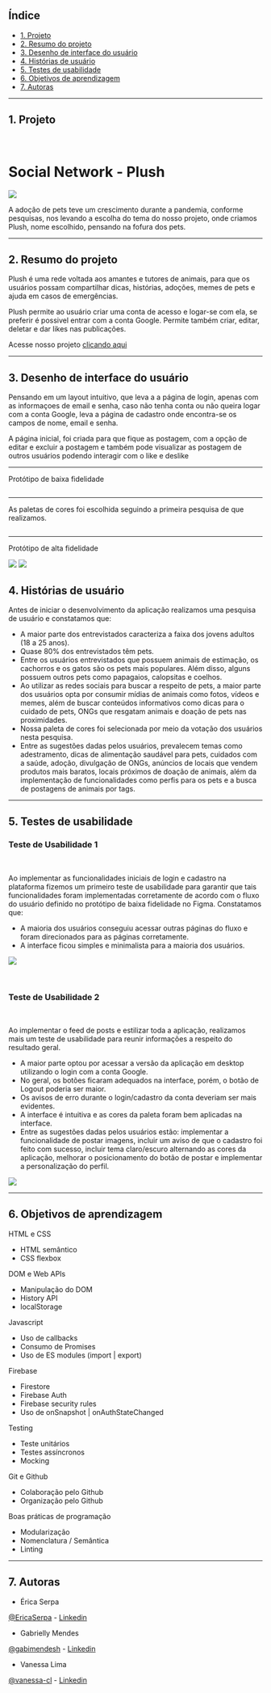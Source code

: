 

## Índice

- [1. Projeto](#1-projeto)
- [2. Resumo do projeto](#2-resumo-do-projeto)
- [3. Desenho de interface do usuário](#3-Desenho-de-interface-do-usuário)
- [4. Histórias de usuário](#4-Histórias-de-usuário)
- [5. Testes de usabilidade](#5-Testes-de-usabilidade)
- [6. Objetivos de aprendizagem](#6-objetivos-de-aprendizagem)
- [7. Autoras](#7-Autoras)

---

## 1. Projeto

<br>

 # Social Network - Plush 


![](https://ik.imagekit.io/vd8jwzhk56v/logo_f9chXuVes.png?updatedAt=1631039101469)


A adoção de pets teve um crescimento durante a pandemia, conforme pesquisas, nos levando a escolha  do tema do nosso projeto, onde criamos Plush, nome escolhido, pensando na fofura dos pets. 

---

## 2. Resumo do projeto

Plush é uma rede voltada aos amantes e tutores de animais, para que os usuários possam compartilhar dicas, histórias, adoções, memes de pets e ajuda em casos de emergências.

Plush permite ao usuário criar uma conta de acesso e logar-se com ela, se preferir é possivel entrar com a conta Google. Permite também criar, editar, deletar e dar likes nas publicações.

Acesse nosso projeto [clicando aqui](https://pt.wikipedia.org/Plush)

---

## 3. Desenho de interface do usuário

Pensando em um layout intuitivo, que leva a a página de login, apenas com as informaçoes de email e senha, caso não tenha conta ou não queira logar com a conta Google, leva a página de cadastro onde encontra-se os campos de nome, email e senha.

A página inicial, foi criada para que fique as postagem, com a opção de editar e excluir a postagem e também pode visualizar as postagem de outros usuários podendo interagir com o like e deslike

---

Protótipo de baixa fidelidade

![]()

---
As paletas de cores foi escolhida seguindo a primeira pesquisa de que realizamos.

![]()

---
Protótipo de alta fidelidade

![](https://ik.imagekit.io/q8vyo7feaitz/signin_AtSKMj7jV.png?updatedAt=1631054986207)
![](https://ik.imagekit.io/q8vyo7feaitz/signup_K8WBrkd0mO.png?updatedAt=1631054986057)


## 4. Histórias de usuário

Antes de iniciar o desenvolvimento da aplicação realizamos uma pesquisa de usuário e constatamos que:

- A maior parte dos entrevistados caracteriza a faixa dos jovens adultos (18 a 25 anos).
- Quase 80% dos entrevistados têm pets.
- Entre os usuários entrevistados que possuem animais de estimação, os cachorros e os gatos são os pets mais populares. Além disso, alguns possuem outros pets como papagaios, calopsitas e coelhos.
- Ao utilizar as redes sociais para buscar a respeito de pets, a maior parte dos usuários opta por consumir mídias de animais como fotos, vídeos e memes, além de buscar conteúdos informativos como dicas para o cuidado de pets, ONGs que resgatam animais e doação de pets nas proximidades.
- Nossa paleta de cores foi selecionada por meio da votação dos usuários nesta pesquisa.
- Entre as sugestões dadas pelos usuários, prevalecem temas como adestramento, dicas de alimentação saudável para pets, cuidados com a saúde, adoção, divulgação de ONGs, anúncios de locais que vendem produtos mais baratos, locais próximos de doação de animais, além da implementação de funcionalidades como perfis para os pets e a busca de postagens de animais por tags. 


---

## 5. Testes de usabilidade

### Teste de Usabilidade 1

<br>

Ao implementar as funcionalidades iniciais de login e cadastro na plataforma fizemos um primeiro teste de usabilidade para garantir que tais funcionalidades foram implementadas corretamente de acordo com o fluxo do usuário definido no protótipo de baixa fidelidade no Figma. Constatamos que:

- A maioria dos usuários conseguiu acessar outras páginas do fluxo e foram direcionados para as páginas corretamente.
- A interface ficou simples e minimalista para a maioria dos usuários.

![](https://ik.imagekit.io/vd8jwzhk56v/Teste_usabilidade_mzdvaWFAx.png?updatedAt=1631042711322)


<br>

### Teste de Usabilidade 2

<br>

Ao implementar o feed de posts e estilizar toda a aplicação, realizamos mais um teste de usabilidade para reunir informações a respeito do resultado geral.

- A maior parte optou por acessar a versão da aplicação em desktop utilizando o login com a conta Google.
- No geral, os botões ficaram adequados na interface, porém, o botão de Logout poderia ser maior.
- Os avisos de erro durante o login/cadastro da conta deveriam ser mais evidentes.
- A interface é intuitiva e as cores da paleta foram bem aplicadas na interface.
- Entre as sugestões dadas pelos usuários estão: implementar a funcionalidade de postar imagens, incluir um aviso de que o cadastro foi feito com sucesso, incluir tema claro/escuro alternando as cores da aplicação, melhorar o posicionamento do botão de postar e implementar a personalização do perfil.

![](https://ik.imagekit.io/vd8jwzhk56v/teste_de_usabilidade_CiLPlpEJf.png?updatedAt=1631042481495)



---
## 6. Objetivos de aprendizagem

HTML e CSS
* HTML semântico
* CSS flexbox

DOM e Web APIs
* Manipulação do DOM
* History API
* localStorage

Javascript
* Uso de callbacks
* Consumo de Promises
* Uso de ES modules (import | export)

Firebase
* Firestore
* Firebase Auth
* Firebase security rules
* Uso de onSnapshot | onAuthStateChanged

Testing
* Teste unitários
* Testes assíncronos
* Mocking

Git e Github
* Colaboração pelo Github
* Organização pelo Github

Boas práticas de programação
* Modularização
* Nomenclatura / Semântica
* Linting

---

## 7. Autoras

- Érica Serpa 

[@EricaSerpa](https://github.com/EricaSerpa) - [Linkedin](linkedin.com/in/ericaserpa)

- Gabrielly Mendes

[@gabimendesh](github.com/gabimendesh) - [Linkedin](linkedin.com/in/gabriellymendes)

- Vanessa Lima

[@vanessa-cl](https://github.com/vanessa-cl) - [Linkedin](linkedin.com/in/vanessa-lima20-)
